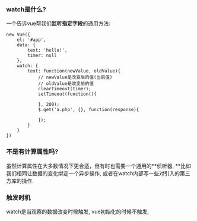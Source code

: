 ### watch是什么?

一个告诉vue帮我们**监听指定字段**的通用方法:

```
new Vue({
    el: '#app',
    data: {
        text: 'hello!',
        timer: null
    },
    watch: {
        text: function(newValue, oldValue){
            // newValue是改变后的值(当前值)
            // oldValue是改变前的值
            clearTimeout(timer);
            setTimeout(function(){
            
            }, 200);
            $.get('a.php', {}, function(response){

            });
        }
    }
})
```

### 

### 不是有计算属性吗?

虽然计算属性在大多数情况下更合适，但有时也需要一个通用的**侦听器, **比如我们相同让数据的变化绑定一个异步操作, 或者在watch内部写一些对引入的第三方库的操作.

### 触发时机

watch是当观察的数据改变时候触发, vue初始化的时候不触发,


